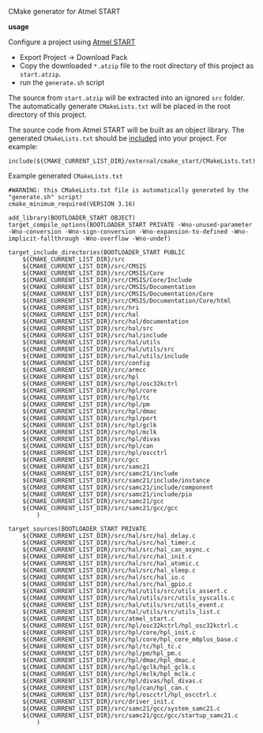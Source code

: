 CMake generator for Atmel START

**usage**

Configure a project using [Atmel START](https://start.atmel.com/)

* Export Project -> Download Pack
* Copy the downloaded `*.atzip` file to the root directory of this project as `start.atzip`.
* run the `generate.sh` script

The source from `start.atzip` will be extracted into an ignored `src` folder.
The automatically generate `CMakeLists.txt` will be placed in the root directory of this project.

The source code from Atmel START will be built as an object library.
The generated `CMakeLists.txt` should be [included](https://cmake.org/cmake/help/v3.11/command/include.html) into your project.
For example:

```
include(${CMAKE_CURRENT_LIST_DIR}/external/cmake_start/CMakeLists.txt)
```

Example generated `CMakeLists.txt`

```
#WARNING: this CMakeLists.txt file is automatically generated by the "generate.sh" script!
cmake_minimum_required(VERSION 3.16)

add_library(BOOTLOADER_START OBJECT)
target_compile_options(BOOTLOADER_START PRIVATE -Wno-unused-parameter -Wno-conversion -Wno-sign-conversion -Wno-expansion-to-defined -Wno-implicit-fallthrough -Wno-overflow -Wno-undef)

target_include_directories(BOOTLOADER_START PUBLIC
	${CMAKE_CURRENT_LIST_DIR}/src
	${CMAKE_CURRENT_LIST_DIR}/src/CMSIS
	${CMAKE_CURRENT_LIST_DIR}/src/CMSIS/Core
	${CMAKE_CURRENT_LIST_DIR}/src/CMSIS/Core/Include
	${CMAKE_CURRENT_LIST_DIR}/src/CMSIS/Documentation
	${CMAKE_CURRENT_LIST_DIR}/src/CMSIS/Documentation/Core
	${CMAKE_CURRENT_LIST_DIR}/src/CMSIS/Documentation/Core/html
	${CMAKE_CURRENT_LIST_DIR}/src/hri
	${CMAKE_CURRENT_LIST_DIR}/src/hal
	${CMAKE_CURRENT_LIST_DIR}/src/hal/documentation
	${CMAKE_CURRENT_LIST_DIR}/src/hal/src
	${CMAKE_CURRENT_LIST_DIR}/src/hal/include
	${CMAKE_CURRENT_LIST_DIR}/src/hal/utils
	${CMAKE_CURRENT_LIST_DIR}/src/hal/utils/src
	${CMAKE_CURRENT_LIST_DIR}/src/hal/utils/include
	${CMAKE_CURRENT_LIST_DIR}/src/config
	${CMAKE_CURRENT_LIST_DIR}/src/armcc
	${CMAKE_CURRENT_LIST_DIR}/src/hpl
	${CMAKE_CURRENT_LIST_DIR}/src/hpl/osc32kctrl
	${CMAKE_CURRENT_LIST_DIR}/src/hpl/core
	${CMAKE_CURRENT_LIST_DIR}/src/hpl/tc
	${CMAKE_CURRENT_LIST_DIR}/src/hpl/pm
	${CMAKE_CURRENT_LIST_DIR}/src/hpl/dmac
	${CMAKE_CURRENT_LIST_DIR}/src/hpl/port
	${CMAKE_CURRENT_LIST_DIR}/src/hpl/gclk
	${CMAKE_CURRENT_LIST_DIR}/src/hpl/mclk
	${CMAKE_CURRENT_LIST_DIR}/src/hpl/divas
	${CMAKE_CURRENT_LIST_DIR}/src/hpl/can
	${CMAKE_CURRENT_LIST_DIR}/src/hpl/oscctrl
	${CMAKE_CURRENT_LIST_DIR}/src/gcc
	${CMAKE_CURRENT_LIST_DIR}/src/samc21
	${CMAKE_CURRENT_LIST_DIR}/src/samc21/include
	${CMAKE_CURRENT_LIST_DIR}/src/samc21/include/instance
	${CMAKE_CURRENT_LIST_DIR}/src/samc21/include/component
	${CMAKE_CURRENT_LIST_DIR}/src/samc21/include/pio
	${CMAKE_CURRENT_LIST_DIR}/src/samc21/gcc
	${CMAKE_CURRENT_LIST_DIR}/src/samc21/gcc/gcc
        )

target_sources(BOOTLOADER_START PRIVATE
	${CMAKE_CURRENT_LIST_DIR}/src/hal/src/hal_delay.c
	${CMAKE_CURRENT_LIST_DIR}/src/hal/src/hal_timer.c
	${CMAKE_CURRENT_LIST_DIR}/src/hal/src/hal_can_async.c
	${CMAKE_CURRENT_LIST_DIR}/src/hal/src/hal_init.c
	${CMAKE_CURRENT_LIST_DIR}/src/hal/src/hal_atomic.c
	${CMAKE_CURRENT_LIST_DIR}/src/hal/src/hal_sleep.c
	${CMAKE_CURRENT_LIST_DIR}/src/hal/src/hal_io.c
	${CMAKE_CURRENT_LIST_DIR}/src/hal/src/hal_gpio.c
	${CMAKE_CURRENT_LIST_DIR}/src/hal/utils/src/utils_assert.c
	${CMAKE_CURRENT_LIST_DIR}/src/hal/utils/src/utils_syscalls.c
	${CMAKE_CURRENT_LIST_DIR}/src/hal/utils/src/utils_event.c
	${CMAKE_CURRENT_LIST_DIR}/src/hal/utils/src/utils_list.c
	${CMAKE_CURRENT_LIST_DIR}/src/atmel_start.c
	${CMAKE_CURRENT_LIST_DIR}/src/hpl/osc32kctrl/hpl_osc32kctrl.c
	${CMAKE_CURRENT_LIST_DIR}/src/hpl/core/hpl_init.c
	${CMAKE_CURRENT_LIST_DIR}/src/hpl/core/hpl_core_m0plus_base.c
	${CMAKE_CURRENT_LIST_DIR}/src/hpl/tc/hpl_tc.c
	${CMAKE_CURRENT_LIST_DIR}/src/hpl/pm/hpl_pm.c
	${CMAKE_CURRENT_LIST_DIR}/src/hpl/dmac/hpl_dmac.c
	${CMAKE_CURRENT_LIST_DIR}/src/hpl/gclk/hpl_gclk.c
	${CMAKE_CURRENT_LIST_DIR}/src/hpl/mclk/hpl_mclk.c
	${CMAKE_CURRENT_LIST_DIR}/src/hpl/divas/hpl_divas.c
	${CMAKE_CURRENT_LIST_DIR}/src/hpl/can/hpl_can.c
	${CMAKE_CURRENT_LIST_DIR}/src/hpl/oscctrl/hpl_oscctrl.c
	${CMAKE_CURRENT_LIST_DIR}/src/driver_init.c
	${CMAKE_CURRENT_LIST_DIR}/src/samc21/gcc/system_samc21.c
	${CMAKE_CURRENT_LIST_DIR}/src/samc21/gcc/gcc/startup_samc21.c
        )
```
